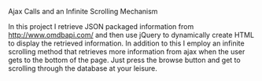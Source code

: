 Ajax Calls and an Infinite Scrolling Mechanism

In this project I retrieve JSON packaged information from http://www.omdbapi.com/ and then use jQuery to dynamically create HTML 
to display the retrieved information. In addition to this I employ an infinite scrolling method that retrieves more information from ajax when the user gets to the bottom of the page. Just press the browse button and get to scrolling through the database at your leisure.
